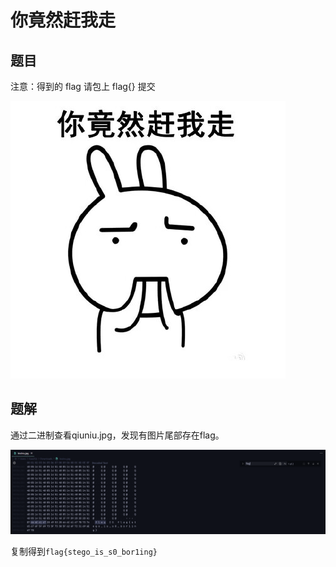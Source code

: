# 你竟然赶我走

## 题目

注意：得到的 flag 请包上 flag{} 提交

![附件biubiu](assets/biubiu.jpg)

## 题解

通过二进制查看qiuniu.jpg，发现有图片尾部存在flag。

![vscode](assets/image-1.png)

复制得到`flag{stego_is_s0_bor1ing}`
